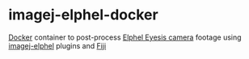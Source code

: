 # imagej-elphel-docker
[Docker](https://www.docker.com) container to post-process [Elphel Eyesis camera](http://www3.elphel.com/eyesis4pi-393) footage using [imagej-elphel](https://github.com/elphel/imagej-elphel) plugins and [Fiji](https://fiji.sc/)
